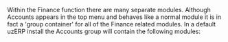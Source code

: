 Within the Finance function there are many separate modules. Although Accounts appears in the top menu and behaves like a normal module it is in fact a 'group container' for all of the Finance related modules. In a default uzERP install the Accounts group will contain the following modules: